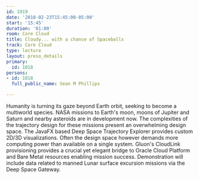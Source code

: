 ```yaml
---
id: 1919
date: '2018-02-23T15:45:00-05:00'
start: '15:45'
duration: '01:00'
room: Core Cloud
title: Cloudy... with a chance of Spaceballs
track: Core Cloud
type: lecture
layout: preso_details
primary:
  id: 1018
persons:
- id: 1018
  full_public_name: Sean M Phillips

---
```

Humanity is turning its gaze beyond Earth orbit, seeking to become a multiworld species. NASA missions to Earth's moon, moons of Jupiter and Saturn and nearby asteroids are in development now. The complexities of the trajectory design for these missions present an overwhelming design space. The JavaFX based Deep Space Trajectory Explorer provides custom 2D/3D visualizations. Often the  design space however demands more computing power than available on a single system. Gluon's CloudLink provisioning provides a crucial yet elegant bridge to Oracle Cloud Platform and Bare Metal resources enabling mission success. Demonstration will include data related to manned Lunar surface excursion missions via the Deep Space Gateway.
